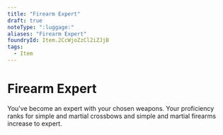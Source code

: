 ```yaml
---
title: "Firearm Expert"
draft: true
noteType: ":luggage:"
aliases: "Firearm Expert"
foundryId: Item.2CcWjoZzCl2iZJjB
tags:
  - Item
---
```


# Firearm Expert

You've become an expert with your chosen weapons. Your proficiency ranks for simple and martial crossbows and simple and martial firearms increase to expert.
